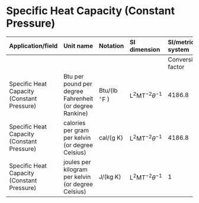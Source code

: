 # Specific Heat Capacity (Constant Pressure)

| Application/field | Unit name | Notation | SI dimension | SI/metric system |  | English/US system |  |
| :--- | :--- | :--- | :--- | :--- | :--- | :--- | :--- |
|  |  |  |  | Conversion factor | Unit | Conversion factor | Unit |
| Specific Heat Capacity (Constant Pressure) | Btu per pound per degree Fahrenheit (or degree Rankine) | Btu/(lb ${ }^{\circ} \mathrm{F}$ ) | $\mathrm{L}^{2} \mathrm{MT}^{-2} \theta^{-1}$ | 4186.8 | J/(kg K) | 1 | Btu/(lb ${ }^{\circ}$ F) |
| Specific Heat Capacity (Constant Pressure) | calories per gram per kelvin (or degree Celsius) | cal/(g K) | $\mathrm{L}^{2} \mathrm{MT}^{-2} \theta^{-1}$ | 4186.8 | J/(kg K) | 1 | Btu/(lb ${ }^{\circ}$ F) |
| Specific Heat Capacity (Constant Pressure) | joules per kilogram per kelvin (or degree Celsius) | J/(kg K) | $\mathrm{L}^{2} \mathrm{MT}^{-2} \theta^{-1}$ | 1 | J/(kg K) | 0.00023885 | Btu/(lb ${ }^{\circ}$ F) |

